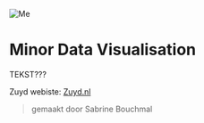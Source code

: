 ![Me](https://user-images.githubusercontent.com/112695855/217796767-b9967592-ca9f-4392-907d-d505d3bc673a.png)

# Minor Data Visualisation
TEKST???

Zuyd webiste: [Zuyd.nl](https://www.zuyd.nl)

> gemaakt door Sabrine Bouchmal
